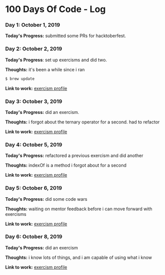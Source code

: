 # 100 Days Of Code - Log

### Day 1: October 1, 2019

**Today's Progress:** submitted some PRs for hacktoberfest.

### Day 2: October 2, 2019

**Today's Progress**: set up exercisms and did two.

**Thoughts:** it's been a while since i ran
```bash
$ brew update
```

**Link to work:** [exercism profile](https://exercism.io/profiles/annnfrann)

### Day 3: October 3, 2019

**Today's Progress:** did an exercism.

**Thoughts:** i forgot about the ternary operator for a second. had to refactor

**Link to work:** [exercism profile](https://exercism.io/profiles/annnfrann)

### Day 4: October 5, 2019

**Today's Progress:** refactored a previous exercism and did another

**Thoughts:** indexOf is a method i forgot about for a second

**Link to work:** [exercism profile](https://exercism.io/profiles/annnfrann)

### Day 5: October 6, 2019

**Today's Progress:** did some code wars

**Thoughts:** waiting on mentor feedback before i can move forward with exercisms

**Link to work:** [exercism profile](https://exercism.io/profiles/annnfrann)

### Day 6: October 8, 2019

**Today's Progress:** did an exercism

**Thoughts:** i know lots of things, and i am capable of using what i know

**Link to work:** [exercism profile](https://exercism.io/profiles/annnfrann)
